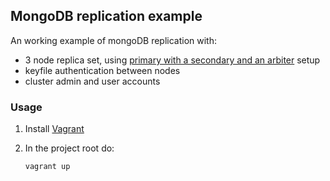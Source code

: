 ## MongoDB replication example
An working example of mongoDB replication with:
- 3 node replica set, using [primary with a secondary and an arbiter](http://docs.mongodb.org/manual/core/replica-set-architecture-three-members/) setup
- keyfile authentication between nodes
- cluster admin and user accounts

### Usage
1. Install [Vagrant](www.vagrantup.com)
2. In the project root do: 

    ```bash
    vagrant up
    ```

